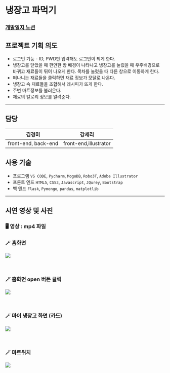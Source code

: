 # 냉장고 파먹기
### [개발일지 노션](https://www.notion.so/ec774926f93d43feb7ad2801b60ea49b)

## 프로젝트 기획 의도
- 로그인 기능 - ID, PWD만 입력해도 로그인이 되게 한다.
- 냉장고를 닫았을 때 편안한 방 배경이 나타나고 냉장고를 눌렀을 때 우주배경으로 바뀌고 재료들이 튀어 나오게 한다. 목차를 눌렀을 때 다른 창으로 이동하게 한다.
- 떠나니는 재료들을 클릭하면 재료 정보가 모달로 나온다.
- 냉장고 속 재료들을 조합해서 레시피가 뜨게 한다.
- 주변 마트정보를 불러온다.
- 재료의 칼로리 정보를 알려준다.

---

## 담당
김경미|강세리|
---|---|
front-end, back-end|front-end,illustrator


## 사용 기술
- 프로그램
`VS CODE`, `Pycharm`, `MogoDB`, `Robo3T`, `Adobe Illustrator`  
- 프론트 엔드
`HTML5`, `CSS3`, `Javascript`, `JQurey`, `Bootstrap`
- 백 엔드
`Flask`, `Pymongo`, `pandas`, `matplotlib`

---
## 시연 영상 및 사진  
### 🖥️ 영상 : mp4 파일

### 🪄 홈화면  
![](https://images.velog.io/images/daymoon_/post/70431f68-0d64-4362-9365-3decd3f49992/%ED%99%88%ED%99%94%EB%A9%B4.png)

<br>

### 🪄 홈화면 open 버튼 클릭  
![](https://images.velog.io/images/daymoon_/post/0ca66d9e-9091-4e5a-a64d-ee13e5b1003e/open%ED%81%B4%EB%A6%AD%EC%8B%9C_%EC%9A%B0%EC%A3%BC%EB%B0%B0%EA%B2%BD.jpg)

<br>

### 🪄 마이 냉장고 화면 (카드)
![](https://images.velog.io/images/daymoon_/post/1c5ae77c-543c-475c-8d45-5301aee582c9/%EB%A7%88%EC%9D%B4%EB%83%89%EC%9E%A5%EA%B3%A0.png)

<br>

### 🪄 마트위치  
![](https://images.velog.io/images/daymoon_/post/fb71df81-3136-45d3-8f75-cbfd41bad1b3/%EB%A7%88%ED%8A%B8%EC%9C%84%EC%B9%98.png)
